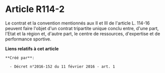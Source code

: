 # Article R114-2

Le contrat et la convention mentionnés aux II et III de l'article L. 114-16 peuvent faire l'objet d'un contrat tripartite
unique conclu entre, d'une part, l'Etat et la région et, d'autre part, le centre de ressources, d'expertise et de performance
sportive.

**Liens relatifs à cet article**

	**Créé par**:

	  - Décret n°2016-152 du 11 février 2016 - art. 1
